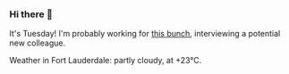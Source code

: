 ### Hi there :wave:

It's Tuesday! I'm probably working for [this bunch](https://github.com/kohofinancial), interviewing a potential new colleague.

Weather in Fort Lauderdale: partly cloudy, at +23°C.
